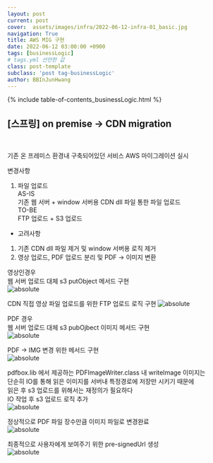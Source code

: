 ```yaml
---
layout: post
current: post
cover:  assets/images/infra/2022-06-12-infra-01_basic.jpg
navigation: True
title: AWS MIG 구현
date: 2022-06-12 03:00:00 +0900
tags: [businessLogic]  
# tags.yml 선언한 값
class: post-template
subclass: 'post tag-businessLogic'
author: BBInJunHwang
---
```


{% include table-of-contents_businessLogic.html %}
<br>
<h2>[스프링] on premise -> CDN migration</h2><br>

기존 온 프레미스 환경내 구축되어있던 서비스 AWS 마이그레이션 실시 

변경사항 

1. 파일 업로드<br>
AS-IS <br>
기존 웹 서버 + window 서버용 CDN dll 파일 통한 파일 업로드<br> 
TO-BE<br> 
FTP 업로드 + S3 업로드 <br>

+ 고려사항<br>
1. 기존 CDN dll 파일 제거 및 window 서버용 로직 제거 <br>
2. 영상 업로드, PDF 업로드 분리 및 PDF -> 이미지 변환<br>


영상인경우 <br>
웹 서버 업로드 대체 s3 putObject 메서드 구현<br>
<img data-action="zoom" src='{{ "/assets/images/businessLogic/businessLogic01/ch01_s3_upload_class01.PNG" | relative_url }}' alt='absolute'>


CDN 직접 영상 파일 업로드를 위한 FTP 업로드 로직 구현 
<img data-action="zoom" src='{{ "/assets/images/businessLogic/businessLogic01/ch01_ftp_upload_class01.PNG" | relative_url }}' alt='absolute'>


PDF 경우 <br>
웹 서버 업로드 대체 s3 pubOjbect 이미지 메서드 구현<br>
<img data-action="zoom" src='{{ "/assets/images/businessLogic/businessLogic01/ch01_s3_upload_class02.PNG" | relative_url }}' alt='absolute'>

PDF -> IMG 변경 위한 메서드 구현<br>
<img data-action="zoom" src='{{ "/assets/images/businessLogic/businessLogic01/ch01_pdf_convert_class01.PNG" | relative_url }}' alt='absolute'>

pdfbox.lib 에서 제공하는 PDFImageWriter.class 내 writeImage 이미지는 <br>
단순히 IO를 통해 읽은 이미지를 서버내 특정경로에 저장만 시키기 때문에 <br>
읽은 후  s3 업로드를 위해서는 재정의가 필요하다<br>
IO 작업 후 s3 업로드 로직 추가<br>
<img data-action="zoom" src='{{ "/assets/images/businessLogic/businessLogic01/ch01_pdf_convert_class02.PNG" | relative_url }}' alt='absolute'>

정상적으로 PDF 파일 장수만큼 이미지 파일로 변경완료<br>
<img data-action="zoom" src='{{ "/assets/images/businessLogic/businessLogic01/ch01_pdf_convert_result01.PNG" | relative_url }}' alt='absolute'>

최종적으로 사용자에게 보여주기 위한 pre-signedUrl 생성<br>
<img data-action="zoom" src='{{ "/assets/images/businessLogic/businessLogic01/ch01_signedUrl_class01.PNG" | relative_url }}' alt='absolute'>




